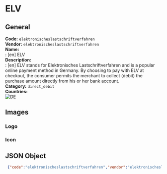 # ELV 
## General 
**Code:** `elektronischeslastschriftverfahren`  
**Vendor:** `elektronischeslastschriftverfahren`  
**Name:**  
:	[en] ELV  
**Description:**  
: [en] ELV stands for Elektronisches Lastschriftverfahren and is a popular online payment method in Germany. By choosing to pay with ELV at checkout, the consumer permits the merchant to collect (debit) the purchase amount directly from his or her bank account.  
**Category:** `direct_debit`  
**Countries:**  
![DE](https://cdnjs.cloudflare.com/ajax/libs/flag-icon-css/3.3.0/flags/4x3/DE.svg#w24)  
 
## Images 
### Logo 
### Icon 
## JSON Object 
```json
 {"code":"elektronischeslastschriftverfahren","vendor":"elektronischeslastschriftverfahren","name":{"en":"ELV"},"description":{"en":"ELV stands for Elektronisches Lastschriftverfahren and is a popular online payment method in Germany. By choosing to pay with ELV\u00a0at checkout, the consumer permits the merchant to collect (debit) the purchase amount directly from his or her bank account."},"countries":["DE"],"category":"direct_debit"}```  
